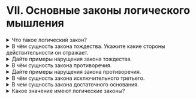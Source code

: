 # VII. Основные законы логического мышления

<details>
  <summary>Что такое логический закон?</summary>
</details>

<details>
  <summary>В чём сущность закона тождества. Укажите какие стороны действительности он отражает.</summary>
</details>

<details>
  <summary>Дайте примеры нарущения закона тождества.</summary>
</details>

<details>
  <summary>В чём сущность закона противоречия.</summary>
</details>

<details>
  <summary>Дайте примеры нарущения закона противоречия.</summary>
</details>

<details>
  <summary>В чём сущность закона исключительного третьего.</summary>
</details>

<details>
  <summary>В чем сущность закона достаточного основания.</summary>
</details>

<details>
  <summary>Какое значение имеют логические законы?</summary>
</details>
